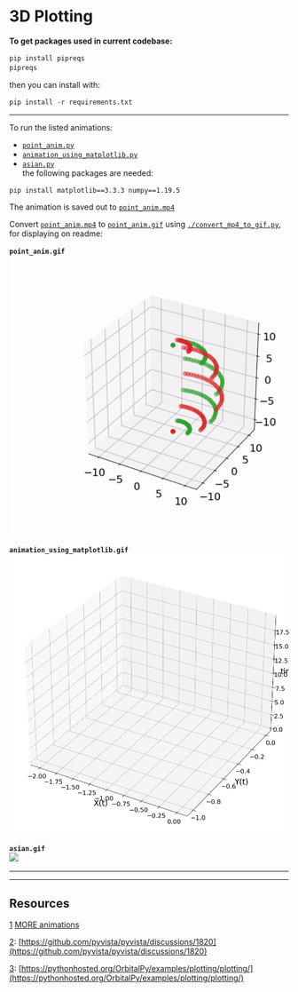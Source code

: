 # 3D Plotting #

**To get packages used in current codebase:**
```sh
pip install pipreqs
pipreqs
```
then you can install with:
```py
pip install -r requirements.txt
```

----
To run the listed animations:
- [`point_anim.py`](./point_anim.py)
- [`animation_using_matplotlib.py`](animation_using_matplotlib.py)
- [`asian.py`](asian.py)<br>
the following packages are needed:
```sh
pip install matplotlib==3.3.3 numpy==1.19.5
```
The animation is saved out to [`point_anim.mp4`](point_anim.mp4)

Convert [`point_anim.mp4`](point_anim.mp4) to [`point_anim.gif`](point_anim.gif) using [`./convert_mp4_to_gif.py`](convert_mp4_to_gif.py), for displaying on readme:

**`point_anim.gif`**<br>
![](point_anim.gif)


**`animation_using_matplotlib.gif`**<br>
![](animation_using_matplotlib.gif)

**`asian.gif`**<br>
![](asian.gif)

----

----
## Resources ##
[1](https://sabopy.com/py/matplotlib-animation-2/) [MORE animations](https://sabopy.com/py/matplotlib-animation-2/)

[2](https://github.com/pyvista/pyvista/discussions/1820): [https://github.com/pyvista/pyvista/discussions/1820](https://github.com/pyvista/pyvista/discussions/1820)

[3](https://pythonhosted.org/OrbitalPy/examples/plotting/plotting/): [https://pythonhosted.org/OrbitalPy/examples/plotting/plotting/](https://pythonhosted.org/OrbitalPy/examples/plotting/plotting/)

